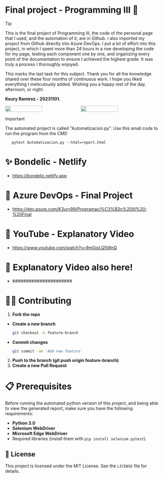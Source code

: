 # Final project  - Programming III 🍃
> [!TIP]  
> This is the final project of Programming III, the code of the personal page that I used, and the automation of it, are in Github. I also imported my project from Github directly into Azure DevOps. I put a lot of effort into this project, in which I spent more than 24 hours in a row developing the code for my page, testing each component one by one, and organizing every point of the documentation to ensure I achieved the highest grade. It was truly a process I thoroughly enjoyed.  
>
> This marks the last task for this subject. Thank you for all the knowledge shared over these four months of continuous work. I hope you liked everything I meticulously added. Wishing you a happy rest of the day, afternoon, or night.  
>   
> **Keury Ramirez - 20231101.**


<div style="display: flex;">
  <img src="https://github.com/user-attachments/assets/b2071841-7d1f-404a-9673-b23d5510237c" width="49%"></img> 
  <img src="https://github.com/user-attachments/assets/bfa26bd3-0899-446c-bf8f-0cb847e7c2d8" width="49%"></img>   
</div>

> [!IMPORTANT]
The automated project is called "Automatizacion.py". Use this small code to run the program from the CMD
```text
   pytest Automatizacion.py --html=report.html
   ```

# ✨ Bondelic - Netlify
  - https://bondelic.netlify.app

# 📍 Azure DevOps - Final Project
  - https://dev.azure.com/K3ury99/Programaci%C3%B3n%20III%20-%20Final

# 👾 YouTube - Explanatory Video
  - https://www.youtube.com/watch?v=9mGixLQ5WnQ

# 🌋 Explanatory Video also here!
  - ######################

# 🐱‍👤 Contributing
1. **Fork the repo**
- **Create a new branch**
   ```bash
   git checkout -b feature-branch
- **Commit changes**
   ```bash
  git commit -am 'Add new feature'
2. **Push to the branch (git push origin feature-branch)**
3. **Create a new Pull Request**

# 📋 **Prerequisites**
Before running the automated python version of this project, and being able to view the generated report, make sure you have the following requirements:
- **Python 3.0**
- **Selenium WebDriver**
- **Microsoft Edge WebDriver**
- Required libraries (install them with `pip install selenium pytest`).

## 📔 License
This project is licensed under the MIT License. See the `LICENSE` file for details.
